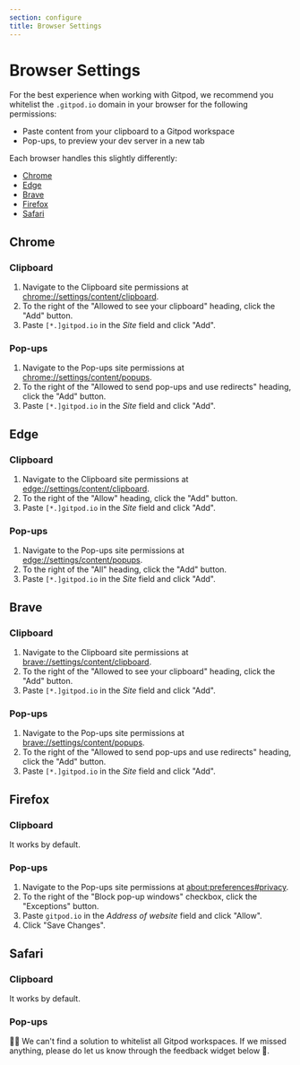 ```yaml
---
section: configure
title: Browser Settings
---
```


<script context="module">
  export const prerender = true;
</script>

# Browser Settings

For the best experience when working with Gitpod, we recommend you whitelist the `.gitpod.io` domain in your browser for the following permissions:

- Paste content from your clipboard to a Gitpod workspace
- Pop-ups, to preview your dev server in a new tab

Each browser handles this slightly differently:

- [Chrome](#chrome)
- [Edge](#edge)
- [Brave](#brave)
- [Firefox](#firefox)
- [Safari](#safari)

## Chrome

### Clipboard

1. Navigate to the Clipboard site permissions at [chrome://settings/content/clipboard](chrome://settings/content/clipboard).
1. To the right of the "Allowed to see your clipboard" heading, click the "Add" button.
1. Paste `[*.]gitpod.io` in the _Site_ field and click "Add".

### Pop-ups

1. Navigate to the Pop-ups site permissions at [chrome://settings/content/popups](chrome://settings/content/popups).
1. To the right of the "Allowed to send pop-ups and use redirects" heading, click the "Add" button.
1. Paste `[*.]gitpod.io` in the _Site_ field and click "Add".

## Edge

### Clipboard

1. Navigate to the Clipboard site permissions at [edge://settings/content/clipboard](edge://settings/content/clipboard).
1. To the right of the "Allow" heading, click the "Add" button.
1. Paste `[*.]gitpod.io` in the _Site_ field and click "Add".

### Pop-ups

1. Navigate to the Pop-ups site permissions at [edge://settings/content/popups](edge://settings/content/popups).
1. To the right of the "All" heading, click the "Add" button.
1. Paste `[*.]gitpod.io` in the _Site_ field and click "Add".

## Brave

### Clipboard

1. Navigate to the Clipboard site permissions at [brave://settings/content/clipboard](brave://settings/content/clipboard).
1. To the right of the "Allowed to see your clipboard" heading, click the "Add" button.
1. Paste `[*.]gitpod.io` in the _Site_ field and click "Add".

### Pop-ups

1. Navigate to the Pop-ups site permissions at [brave://settings/content/popups](brave://settings/content/popups).
1. To the right of the "Allowed to send pop-ups and use redirects" heading, click the "Add" button.
1. Paste `[*.]gitpod.io` in the _Site_ field and click "Add".

## Firefox

### Clipboard

It works by default.

### Pop-ups

1. Navigate to the Pop-ups site permissions at [about:preferences#privacy](about:preferences#privacy).
1. To the right of the "Block pop-up windows" checkbox, click the "Exceptions" button.
1. Paste `gitpod.io` in the _Address of website_ field and click "Allow".
1. Click "Save Changes".

## Safari

### Clipboard

It works by default.

### Pop-ups

🤷‍♂️ We can't find a solution to whitelist all Gitpod workspaces. If we missed anything, please do let us know through the feedback widget below 🙏.
